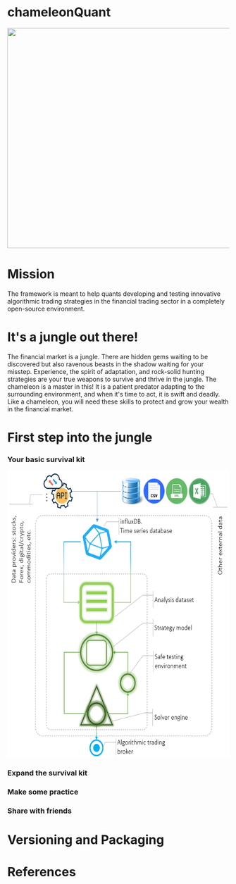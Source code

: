 # chameleonQuant


 
<html>
<head>
 
<link rel="stylesheet" href="mystyle.css">
  
</head>
<body>

<p align="center">
  <img width="1000" height="500" src="https://social.hays.com/wp-content/uploads/2018/01/ThinkstockPhotos-669057792-660x372.jpg">
</p>

<h1>Mission</h1>
<p> The framework is meant to help quants developing and testing innovative algorithmic trading strategies in the financial trading sector in a completely open-source environment. </p>

<h1>It's a jungle out there!</h1>
The financial market is a jungle. There are hidden gems waiting to be discovered but also ravenous beasts in the shadow waiting for your misstep. Experience, the spirit of adaptation, and rock-solid hunting strategies are your true weapons to survive and thrive in the jungle. 
The chameleon is a master in this! It is a patient predator adapting to the surrounding environment, and when it's time to act, it is swift and deadly. Like a chameleon, you will need these skills to protect and grow your wealth in the financial market. 

<h1>First step into the jungle</h1>
<h3>Your basic survival kit</h3>
<p align="center">
     <img width="600" height="650" src="src/main/resources/images/generalScm.PNG" style="margin-right: 10px;" class="center" />
</p>
<h3>Expand the survival kit</h3>
<h3>Make some practice</h3>
<h3>Share with friends</h3>

<h1>Versioning and Packaging</h1>

<h1>References</h1>

</body>
</html>
